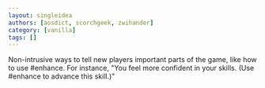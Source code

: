 ```yaml
---
layout: singleidea
authors: [aosdict, scorchgeek, zwihander]
category: [vanilla]
tags: []
---
```

Non-intrusive ways to tell new players important parts of the game, like how to use #enhance. For instance, "You feel more confident in your skills. (Use #enhance to advance this skill.)"
